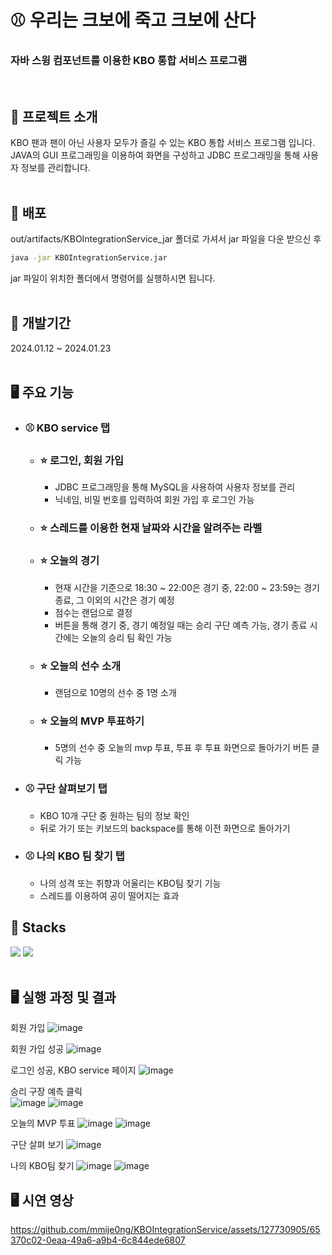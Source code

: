 # ⚾ 우리는 크보에 죽고 크보에 산다
### 자바 스윙 컴포넌트를 이용한 KBO 통합 서비스 프로그램
<br>

## 🌟 프로젝트 소개
KBO 팬과 팬이 아닌 사용자 모두가 즐길 수 있는 KBO 통합 서비스 프로그램 입니다. JAVA의 GUI 프로그래밍을 이용하여 화면을 구성하고 JDBC 프로그래밍을 통해 사용자 정보를 관리합니다.
<br><br>

## 🌟 배포
out/artifacts/KBOIntegrationService_jar 폴더로 가셔서 jar 파일을 다운 받으신 후 <br>
```bash
java -jar KBOIntegrationService.jar
```
jar 파일이 위치한 폴더에서 명령어를 실행하시면 됩니다.
<br><br>

## 🌟 개발기간
2024.01.12 ~ 2024.01.23
<br><br>

## 🖥 주요 기능
- ### ⚾ KBO service 탭
   * ### ⭐ 로그인, 회원 가입
     * JDBC 프로그래밍을 통해 MySQL을 사용하여 사용자 정보를 관리
     * 닉네임, 비밀 번호를 입력하여 회원 가입 후 로그인 가능
   * ### ⭐ 스레드를 이용한 현재 날짜와 시간을 알려주는 라벨
   * ### ⭐ 오늘의 경기
     * 현재 시간을 기준으로 18:30 ~ 22:00은 경기 중, 22:00 ~ 23:59는 경기 종료, 그 이외의 시간은 경기 예정
     * 점수는 랜덤으로 결정
     * 버튼을 통해 경기 중, 경기 예정일 때는 승리 구단 예측 가능, 경기 종료 시간에는 오늘의 승리 팀 확인 가능
   * ### ⭐ 오늘의 선수 소개
     * 랜덤으로 10명의 선수 중 1명 소개
   * ### ⭐ 오늘의 MVP 투표하기
     * 5명의 선수 중 오늘의 mvp 투표, 투표 후 투표 화면으로 돌아가기 버튼 클릭 가능
 - ### ⚾ 구단 살펴보기 탭
   * KBO 10개 구단 중 원하는 팀의 정보 확인
   * 뒤로 가기 또는 키보드의 backspace를 통해 이전 화면으로 돌아가기
 - ### ⚾ 나의 KBO 팀 찾기 탭
   * 나의 성격 또는 취향과 어울리는 KBO팀 찾기 기능
   * 스레드를 이용하여 공이 떨어지는 효과
       
## 🌟 Stacks
 <img src="https://img.shields.io/badge/java-007396?style=for-the-badge&logo=java&logoColor=white"> <img src="https://img.shields.io/badge/MySql-4479A1?style=for-the-badge&logo=MySql&logoColor=white"> 
<br><br>

## 🖥 실행 과정 및 결과
회원 가입
![image](https://github.com/mmije0ng/KBOIntegrationService/assets/127730905/0999a162-a0d1-4f51-94a4-8638712b54f9)

회원 가입 성공
![image](https://github.com/mmije0ng/KBOIntegrationService/assets/127730905/02d5f0e5-1d9a-40d7-9de1-7dfa2bea06f7)

로그인 성공, KBO service 페이지
![image](https://github.com/mmije0ng/KBOIntegrationService/assets/127730905/d1087765-39bf-4a6c-bf68-96fb7a8486dd)

승리 구장 예측 클릭 <br>
![image](https://github.com/mmije0ng/KBOIntegrationService/assets/127730905/17ed3fa6-f834-4eef-bc42-f34f6f9e8011)
![image](https://github.com/mmije0ng/KBOIntegrationService/assets/127730905/6ff79d1c-3249-45c9-8ed2-12b5dde025c0)

오늘의 MVP 투표
![image](https://github.com/mmije0ng/KBOIntegrationService/assets/127730905/78ee8184-44cd-4390-a6b0-1837b68c7709)
![image](https://github.com/mmije0ng/KBOIntegrationService/assets/127730905/a156649d-0bb8-44b2-889f-cc06efbe6251)

구단 살펴 보기
![image](https://github.com/mmije0ng/KBOIntegrationService/assets/127730905/57780078-9948-48c8-a0a3-a391391c24c6)

나의 KBO팀 찾기
![image](https://github.com/mmije0ng/KBOIntegrationService/assets/127730905/e29b91ca-dad2-4151-85dc-8195d6966f8a)
![image](https://github.com/mmije0ng/KBOIntegrationService/assets/127730905/fe5cf0a0-4dce-46d3-9851-a4cc07ff14a7)

## 🖥 시연 영상
https://github.com/mmije0ng/KBOIntegrationService/assets/127730905/65370c02-0eaa-49a6-a9b4-6c844ede6807
